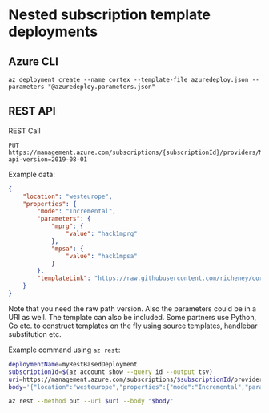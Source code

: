 # Nested subscription template deployments

## Azure CLI

```azurecli
az deployment create --name cortex --template-file azuredeploy.json --parameters "@azuredeploy.parameters.json"
```

## REST API

REST Call

```text
PUT https://management.azure.com/subscriptions/{subscriptionId}/providers/Microsoft.Resources/deployments/{deploymentName}?api-version=2019-08-01
```

Example data:

```json
{
    "location": "westeurope",
    "properties": {
        "mode": "Incremental",
        "parameters": {
            "mprg": {
                "value": "hack1mprg"
            },
            "mpsa": {
                "value": "hack1mpsa"
            }
        },
        "templateLink": "https://raw.githubusercontent.com/richeney/cortex/master/azuredeploy.json"
    }
}
```

Note that you need the raw path version. Also the parameters could be in a URI as well. The template can also be included. Some partners use Python, Go etc. to construct templates on the fly using source templates, handlebar substitution etc.

Example command using `az rest`:

```bash
deploymentName=myRestBasedDeployment
subscriptionId=$(az account show --query id --output tsv)
uri=https://management.azure.com/subscriptions/$subscriptionId/providers/Microsoft.Resources/deployments/$deploymentName?api-version=2019-08-01
body='{"location":"westeurope","properties":{"mode":"Incremental","parameters":{"mprg":{"value":"hack1mprg"},"mpsa":{"value":"hack1mpsa"}},"templateLink":{"uri":"https://raw.githubusercontent.com/richeney/cortex/master/azuredeploy.json","contentVersion":"1.0.0.0"}}}'

az rest --method put --uri $uri --body "$body"
```